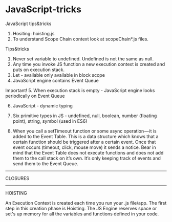 # JavaScript-tricks
JavaScript tips&amp;tricks

1. Hositing: hoisting.js
2. To understand Scope Chain context look at scopeChain*.js files.

Tips&tricks
1. Never set variable to undefined. Undefined is not the same as null.
2. Any time you invoke JS function a new execution context is created and puts on execution stack.
3. Let - available only available in block scope
4. JavaScript engine contains Event Queue

Important!
5. When execution stack is empty - JavaScript engine looks periodically on Event Queue

6. JavaScript - dynamic typing
7. Six primitive types in JS - undefined, null, boolean, number (floating point), string, symbol (used in ES6)

8. When you call a setTimeout function or some async operation — it is added to the Event Table.
This is a data structure which knows that a certain function should be triggered after a certain event.
Once that event occurs (timeout, click, mouse move) it sends a notice.
Bear in mind that the Event Table does not execute functions and does not add them to the call stack on it’s own.
It’s only keeping track of events and send them to the Event Queue.

----------------------------------------------

CLOSURES

----------------------------------------------

HOISTING

An Execution Context is created each time you run your .js file/app.
The first step in this creation phase is Hoisting.
The JS Engine reserves space or set's up memory for all the variables and functions defined in your code.
